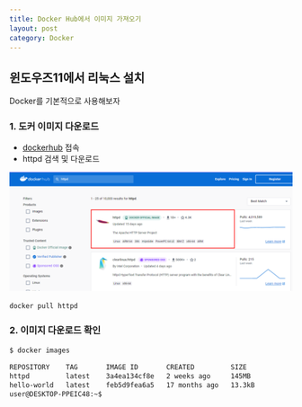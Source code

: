 ```yaml
---
title: Docker Hub에서 이미지 가져오기
layout: post
category: Docker
---
```


## 윈도우즈11에서 리눅스 설치



Docker를 기본적으로 사용해보자



### 1. 도커 이미지 다운로드

* [dockerhub](http://hub.docker.com) 접속
* httpd 검색 및 다운로드

![image-20230226164546634](/public/img/image-20230226164546634.png)

`docker pull httpd` 

### 2. 이미지 다운로드 확인

```shell
$ docker images
```

```shell
REPOSITORY    TAG       IMAGE ID       CREATED         SIZE
httpd         latest    3a4ea134cf8e   2 weeks ago     145MB
hello-world   latest    feb5d9fea6a5   17 months ago   13.3kB
user@DESKTOP-PPEIC48:~$
```



### 
